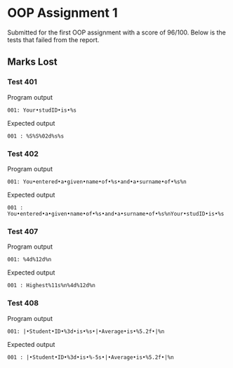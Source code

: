 # OOP Assignment 1
Submitted for the first OOP assignment with a score of 96/100. Below is the tests that failed from the report.

## Marks Lost

### Test 401

Program output
```
001: Your•studID•is•%s
```
Expected output
```
001 : %S%S%02d%s%s
```

### Test 402

Program output
```
001: You•entered•a•given•name•of•%s•and•a•surname•of•%s%n
```
Expected output
```
001 : You•entered•a•given•name•of•%s•and•a•surname•of•%s%nYour•studID•is•%s
```

### Test 407

Program output
```
001: %4d%12d%n
```
Expected output
```
001 : Highest%11s%n%4d%12d%n
```

### Test 408

Program output
```
001: |•Student•ID•%3d•is•%s•|•Average•is•%5.2f•|%n
```
Expected output
```
001 : |•Student•ID•%3d•is•%-5s•|•Average•is•%5.2f•|%n
```
